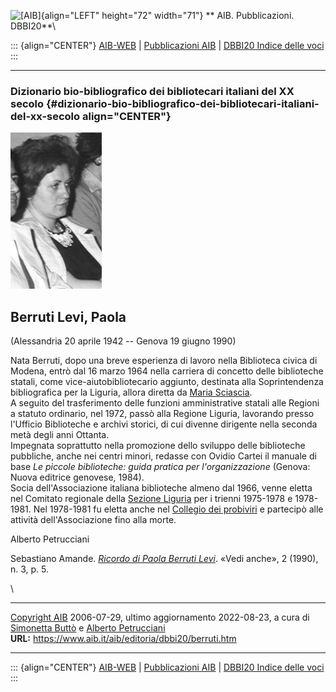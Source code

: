 ![\[AIB\]](/aib/wi/aibv72.gif){align="LEFT" height="72" width="71"}
** AIB. Pubblicazioni. DBBI20**\

::: {align="CENTER"}
[AIB-WEB](/) \| [Pubblicazioni AIB](/pubblicazioni/) \| [DBBI20 Indice
delle voci](dbbi20.htm)
:::

------------------------------------------------------------------------

### Dizionario bio-bibliografico dei bibliotecari italiani del XX secolo {#dizionario-bio-bibliografico-dei-bibliotecari-italiani-del-xx-secolo align="CENTER"}

![\[Ritratto\]](berruti.jpg)

## Berruti Levi, Paola

(Alessandria 20 aprile 1942 -- Genova 19 giugno 1990)

Nata Berruti, dopo una breve esperienza di lavoro nella Biblioteca
civica di Modena, entrò dal 16 marzo 1964 nella carriera di concetto
delle biblioteche statali, come vice-aiutobibliotecario aggiunto,
destinata alla Soprintendenza bibliografica per la Liguria, allora
diretta da [Maria Sciascia](sciascia.htm).\
A seguito del trasferimento delle funzioni amministrative statali alle
Regioni a statuto ordinario, nel 1972, passò alla Regione Liguria,
lavorando presso l\'Ufficio Biblioteche e archivi storici, di cui
divenne dirigente nella seconda metà degli anni Ottanta.\
Impegnata soprattutto nella promozione dello sviluppo delle biblioteche
pubbliche, anche nei centri minori, redasse con Ovidio Cartei il manuale
di base *Le piccole biblioteche: guida pratica per l\'organizzazione*
(Genova: Nuova editrice genovese, 1984).\
Socia dell\'Associazione italiana biblioteche almeno dal 1966, venne
eletta nel Comitato regionale della [Sezione
Liguria](/aib/stor/sezioni/lig.htm) per i trienni 1975-1978 e 1978-1981.
Nel 1978-1981 fu eletta anche nel [Collegio dei
probiviri](/aib/stor/cariche75.htm) e partecipò alle attività
dell\'Associazione fino alla morte.

Alberto Petrucciani

Sebastiano Amande. *[Ricordo di Paola Berruti Levi](berruti2.jpg)*.
«Vedi anche», 2 (1990), n. 3, p. 5.

\

------------------------------------------------------------------------

[Copyright AIB](/asu-questo-sito/dichiarazione-di-copyright-aib-web/)
2006-07-29, ultimo aggiornamento 2022-08-23, a cura di [Simonetta
Buttò](/aib/redazione3.htm) e [Alberto
Petrucciani](/su-questo-sito/redazione-aib-web/)\
**URL:** https://www.aib.it/aib/editoria/dbbi20/berruti.htm

------------------------------------------------------------------------

::: {align="CENTER"}
[AIB-WEB](/) \| [Pubblicazioni AIB](/pubblicazioni/) \| [DBBI20 Indice
delle voci](dbbi20.htm)
:::
